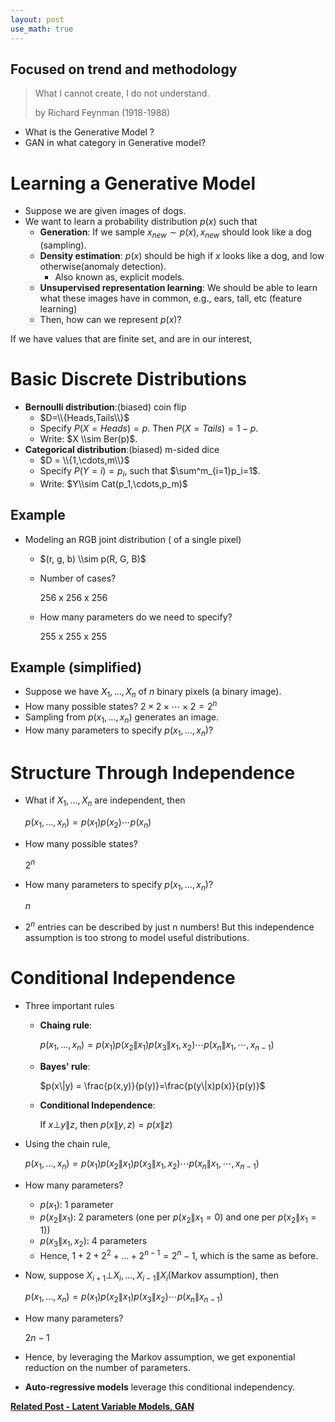 ```yaml
---
layout: post
use_math: true
---
```


## Focused on trend and methodology

> What I cannot create, I do not understand.
>
> by Richard Feynman (1918-1988)

* What is the Generative Model ?
* GAN in what category in Generative model?

# Learning a Generative Model
* Suppose we are given images of dogs.
* We want to learn a probability distribution $p(x)$ such that
    * **Generation**: If we sample $x_{new}\sim p(x), x_{new}$ should look like a dog (sampling).
    * **Density estimation**: $p(x)$ should be high if $x$ looks like a dog, and low otherwise(anomaly detection).
        * Also known as, explicit models.
    * **Unsupervised representation learning**: We should be able to learn what these images have in common, e.g., ears, tall, etc (feature learning)
    * Then, how can we represent $p(x)$? 

If we have values that are finite set, and are in our interest,

# Basic Discrete Distributions
* **Bernoulli distribution**:(biased) coin flip
    * $D=\\{Heads,Tails\\}$
    * Specify $P(X = Heads) = p$. Then $P(X=Tails) = 1 - p$.
    * Write: $X \\sim Ber(p)$.
* **Categorical distribution**:(biased) m-sided dice
    * $D = \\{1,\cdots,m\\}$
    * Specify $P(Y = i)=p_i$, such that $\sum^m_{i=1}p_i=1$.
    * Write: $Y\\sim Cat(p_1,\cdots,p_m)$

## Example
* Modeling an RGB joint distribution ( of a single pixel)
    * $(r, g, b) \\sim p(R, G, B)$
    * Number of cases?

        256 x 256 x 256
    * How many parameters do we need to specify?

        255 x 255 x 255

## Example (simplified)
* Suppose we have $X_1,\dots,X_n$ of $n$ binary pixels (a binary image).
* How many possible states?
    $2\times2\times\cdots\times2 = 2^n$
* Sampling from $p(x_1,\dots,x_n)$ generates an image.
* How many parameters to specify $p(x_1,\dots,x_n)$?

# Structure Through Independence
* What if $X_1,\dots,X_n$ are independent, then

    $p(x_1,\dots,x_n)=p(x_1)p(x_2)\cdots p(x_n)$
* How many possible states?

    $2^n$
* How many parameters to specify $p(x_1,\dots,x_n)$?

    $n$
* $2^n$ entries can be described by just n numbers! But this independence assumption is too strong to model useful distributions.

# Conditional Independence
* Three important rules
    * **Chaing rule**:

        $p(x_1,\dots,x_n)=p(x_1)p(x_2\|x_1)p(x_3\|x_1,x_2)\cdots p(x_n\|x_1,\cdots,x_{n-1})$
    * **Bayes' rule**:

        $p(x\|y) = \frac{p(x,y)}{p(y)}=\frac{p(y\|x)p(x)}{p(y)}$
    * **Conditional Independence**:

        If $x\bot y\|z$, then $p(x\|y,z)=p(x\|z)$

* Using the chain rule,

    $p(x_1,\dots,x_n)=p(x_1)p(x_2\|x_1)p(x_3\|x_1,x_2)\cdots p(x_n\|x_1,\cdots,x_{n-1})$
* How many parameters?

    * $p(x_1)$: 1 parameter
    * $p(x_2\|x_1)$: 2 parameters (one per $p(x_2\|x_1=0)$ and one per $p(x_2\|x_1=1)$)
    * $p(x_3\|x_1,x_2)$: 4 parameters
    * Hence, $1+2+2^2+\dots+2^{n-1}=2^n-1$, which is the same as before.
* Now, suppose $X_{i+1}\bot X_i,\dots,X_{i-1}\|X_i$(Markov assumption), then

    $p(x_1,\dots,x_n)=p(x_1)p(x_2\|x_1)p(x_3\|x_2)\cdots p(x_n\|x_{n-1})$
* How many parameters?

    $2n-1$
* Hence, by leveraging the Markov assumption, we get exponential reduction on the number of parameters.
* **Auto-regressive models** leverage this conditional independency.

[**Related Post - Latent Variable Models, GAN**](https://gvsteve24.github.io/Generative-Model-2/)